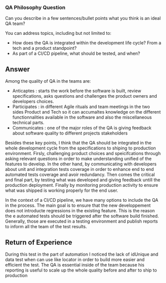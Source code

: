 

### QA Philosophy Question

Can you describe in a few sentences/bullet points what you think is an ideal QA team?

You can address topics, including but not limited to:
- How does the QA is integrated within the development life cycle? From a tech and a product standpoint?
- As part of a CI/CD pipeline, what should be tested, and when?
 

## Answer 

Among the quality of QA in the teams are: 
- Anticaptes : starts the work before the software is built, review specifications, asks questions and challenges the product owners and developers choices.
- Participates : in different Agile rituals and team meetings in the two sides Product and Tech so it can accumaltes knowledge on the different functionnalities available in the software and also the miscellaneous technical parts.
- Communicates : one of the major roles of the QA is giving feedback about software quality to different projects stakeholders

Besides these key points, I think that the QA should be integrated in the whole development cycle from the specifications to shiping to production environment. Firsly, challenging product choices and speicifcations through asking relevant questions in order to make understanding unified of the features to develop. In the other hand, by communicating with developers about unit and integration tests coverage in order to enhance end to end automated tests coverage and avoir redundancy. Then comes the critical and final part, by testing what was developed and giving feedback untill the production deployment. Finally by monitoring production activity to ensure what was shipped is working properly for the end user.
 
In the context of a CI/CD pipeline, we have many options to include the QA in the process. 
The main goal is to ensure that the new developpement does not introducte regressions in the existing feature. 
This is the reason the e automated tests should be triggered after the software build finished. 
Generally, those are executed in a testing environment and publish reports to inform all the team of the test results.

## Return of Experience

During this test in the part of automation I noticed the lack of idUnique and data test when can use like locator in order to build more easier and efficient the test.
The QA is essential inside of the team because his reporting is useful to scale up the whole quality before and after to ship to production

